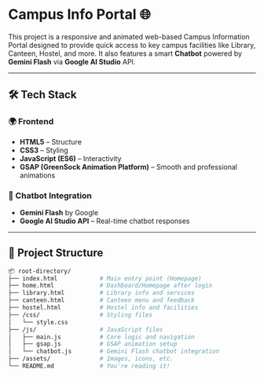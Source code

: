 # Campus Info Portal 🌐

This project is a responsive and animated web-based Campus Information Portal designed to provide quick access to key campus facilities like Library, Canteen, Hostel, and more. It also features a smart **Chatbot** powered by **Gemini Flash** via **Google AI Studio** API.

---

## 🛠 Tech Stack

### 🌍 Frontend
- **HTML5** – Structure
- **CSS3** – Styling
- **JavaScript (ES6)** – Interactivity
- **GSAP (GreenSock Animation Platform)** – Smooth and professional animations

### 🤖 Chatbot Integration
- **Gemini Flash** by Google
- **Google AI Studio API** – Real-time chatbot responses

---

## 📁 Project Structure

```bash
📦 root-directory/
├── index.html            # Main entry point (Homepage)
├── home.html             # Dashboard/Homepage after login
├── library.html          # Library info and services
├── canteen.html          # Canteen menu and feedback
├── hostel.html           # Hostel info and facilities
├── /css/                 # Styling files
│   └── style.css
├── /js/                  # JavaScript files
│   ├── main.js           # Core logic and navigation
│   ├── gsap.js           # GSAP animation setup
│   └── chatbot.js        # Gemini Flash chatbot integration
├── /assets/              # Images, icons, etc.
└── README.md             # You're reading it!

